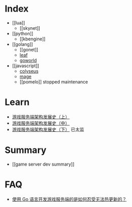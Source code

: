 # Index
- [[lua]]
  - [[skynet]]
- [[python]]
  - [[kbengine]]
- [[golang]]
  - [[gonet]]
  - [leaf](https://github.com/name5566/leaf)
  - [goworld](https://github.com/xiaonanln/goworld)
- [[javascript]]
  - [colyseus](https://github.com/gamestdio/colyseus)
  - [mage](https://github.com/mage/mage)
  - [[pomelo]] stopped maintenance


# Learn
- [游戏服务端架构发展史（上）](http://www.skywind.me/blog/archives/1265)
- [游戏服务端架构发展史（中）](http://www.skywind.me/blog/archives/1301)
- [游戏服务端架构发展史（下）](http://www.skywind.me/blog/archives/1327) 已太监


# Summary
- [[game server dev summary]]


# FAQ
- [使用 Go 语言开发游戏服务端的是如何忍受无法热更新的？](https://www.zhihu.com/question/31912663)


